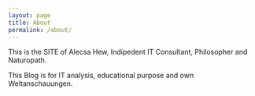```yaml
---
layout: page
title: About
permalink: /about/
---
```


This is the SITE of Alecsa Hew, Indipedent IT Consultant, Philosopher and Naturopath. 

This Blog is for IT analysis, educational purpose and own Weltanschauungen.
 
